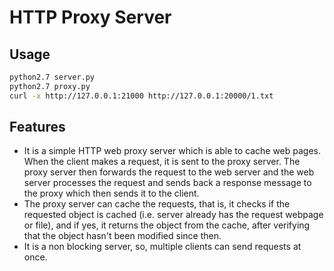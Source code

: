 # HTTP Proxy Server

## Usage
```sh
python2.7 server.py
python2.7 proxy.py
curl -x http://127.0.0.1:21000 http://127.0.0.1:20000/1.txt
```

## Features
* It is a simple HTTP web proxy server which is able to cache web pages. When the client makes a request, it is sent to the proxy server. The proxy server then forwards the request to the web server and the web server processes the request and sends back a response message to the proxy which then sends it to the client.
* The proxy server can cache the requests, that is, it checks if the requested object is cached (i.e. server already has the request webpage or file), and if yes, it returns the object from the cache, after verifying that the object hasn't been modified since then.
* It is a non blocking server, so, multiple clients can send requests at once.